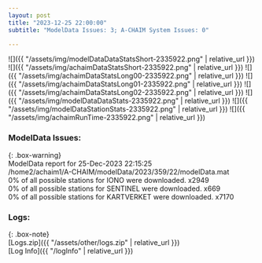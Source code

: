 ```yaml
---
layout: post
title: "2023-12-25 22:00:00"
subtitle: "ModelData Issues: 3; A-CHAIM System Issues: 0"

---
```


![]({{ "/assets/img/modelDataDataStatsShort-2335922.png" | relative_url }})
![]({{ "/assets/img/achaimDataStatsShort-2335922.png" | relative_url }})
![]({{ "/assets/img/achaimDataStatsLong00-2335922.png" | relative_url }})
![]({{ "/assets/img/achaimDataStatsLong01-2335922.png" | relative_url }})
![]({{ "/assets/img/achaimDataStatsLong02-2335922.png" | relative_url }})
![]({{ "/assets/img/modelDataDataStats-2335922.png" | relative_url }})
![]({{ "/assets/img/modelDataStationStats-2335922.png" | relative_url }})
![]({{ "/assets/img/achaimRunTime-2335922.png" | relative_url }})


### ModelData Issues:  
  
{: .box-warning}  
 ModelData report for 25-Dec-2023 22:15:25   
 /home2/achaim1/A-CHAIM/modelData/2023/359/22/modelData.mat   
 0% of all possible stations for IONO were downloaded. x2949   
 0% of all possible stations for SENTINEL were downloaded. x669   
 0% of all possible stations for KARTVERKET were downloaded. x7170   
  


### Logs:  
  
{: .box-note}  
[Logs.zip]({{ "/assets/other/logs.zip" | relative_url }})  
[Log Info]({{ "/logInfo" | relative_url }})  
